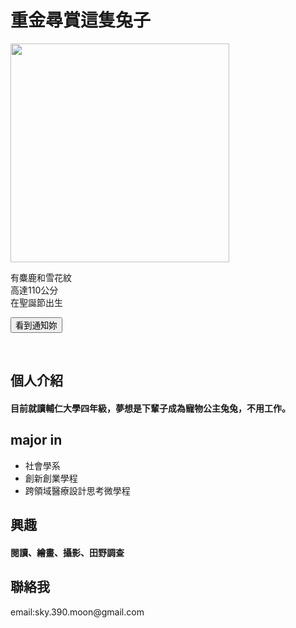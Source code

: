 <html>
<body>

<h1>重金尋賞這隻兔子</h1>
<img src="https://i.imgur.com/R8HA6MU.jpg" width="350"><br>
<script src="https://ajax.googleapis.com/ajax/libs/jquery/3.5.1/jquery.min.js"></script>
<script>
$(document).ready(function(){
  $("button").click(function(){
    $("p").hide();
  });
});
</script>
  <div>
  <p>有麋鹿和雪花紋<br>
高達110公分<br>
在聖誕節出生</p>
<button>看到通知妳</button>
</div>
<p>  
<br>
  
<h2>個人介紹</h2>
<h4>目前就讀輔仁大學四年級，夢想是下輩子成為寵物公主兔兔，不用工作。</h4>

<h2>major in</h2>
<ul>
  <li>社會學系</li>
  <li>創新創業學程</li>
  <li>跨領域醫療設計思考微學程</li>
</ul>

<h2>興趣</h2>
<h4>閱讀、繪畫、攝影、田野調查</h4>

<h2>聯絡我</h2>
<h7>email:sky.390.moon@gmail.com</h7>
  </body>
